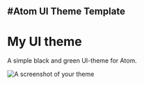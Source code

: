 #Atom UI Theme Template
---


# My UI theme

A simple black and green UI-theme for Atom.

![A screenshot of your theme](https://cloud.githubusercontent.com/assets/378023/8842525/4215f26c-3136-11e5-9d94-d2c078a05d24.png)
